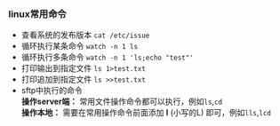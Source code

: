 ### linux常用命令
+ 查看系统的发布版本 `cat /etc/issue`
+ 循环执行某条命令 `watch -n 1 ls`
+ 循环执行多条命令 `watch -n 1 'ls;echo "test"'`
+ 打印输出到指定文件 `ls 1>test.txt`
+ 打印追加到指定文件 `ls >>test.txt`
+ sftp中执行的命令  
**操作server端：**  常用文件操作命令都可以执行，例如`ls`,`cd`  
**操作本地：** 需要在常用操作命令前面添加 **l** (小写的L) 即可，例如`lls`,`lcd`
